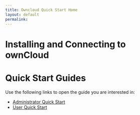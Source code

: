 ```yaml
---
title: Owncloud Quick Start Home
layout: default
permalink:
---
```


# Installing and Connecting to ownCloud
# Quick Start Guides
Use the following links to open the guide you are interested in:

- [Administrator Quick Start](https://irinagallagher.github.io/admin/)
- [User Quick Start](https://irinagallagher.github.io/client/)
